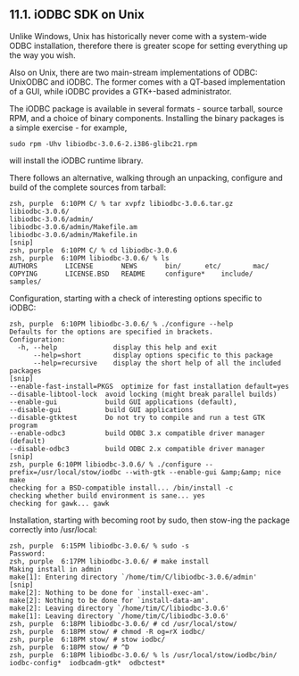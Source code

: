 <div id="lite_iodbcsdklinux" class="section">

<div class="titlepage">

<div>

<div>

## 11.1. iODBC SDK on Unix

</div>

</div>

</div>

Unlike Windows, Unix has historically never come with a system-wide ODBC
installation, therefore there is greater scope for setting everything up
the way you wish.

Also on Unix, there are two main-stream implementations of ODBC:
UnixODBC and iODBC. The former comes with a QT-based implementation of a
GUI, while iODBC provides a GTK+-based administrator.

The iODBC package is available in several formats - source tarball,
source RPM, and a choice of binary components. Installing the binary
packages is a simple exercise - for example,

``` programlisting
sudo rpm -Uhv libiodbc-3.0.6-2.i386-glibc21.rpm
```

will install the iODBC runtime library.

There follows an alternative, walking through an unpacking, configure
and build of the complete sources from tarball:

``` programlisting
zsh, purple  6:10PM C/ % tar xvpfz libiodbc-3.0.6.tar.gz
libiodbc-3.0.6/
libiodbc-3.0.6/admin/
libiodbc-3.0.6/admin/Makefile.am
libiodbc-3.0.6/admin/Makefile.in
[snip]
zsh, purple  6:10PM C/ % cd libiodbc-3.0.6
zsh, purple  6:10PM libiodbc-3.0.6/ % ls
AUTHORS       LICENSE       NEWS       bin/      etc/        mac/
COPYING       LICENSE.BSD   README     configure*    include/    samples/
```

Configuration, starting with a check of interesting options specific to
iODBC:

``` programlisting
zsh, purple  6:10PM libiodbc-3.0.6/ % ./configure --help
Defaults for the options are specified in brackets.
Configuration:
  -h, --help              display this help and exit
      --help=short        display options specific to this package
      --help=recursive    display the short help of all the included packages
[snip]
--enable-fast-install=PKGS  optimize for fast installation default=yes
--disable-libtool-lock  avoid locking (might break parallel builds)
--enable-gui            build GUI applications (default),
--disable-gui           build GUI applications
--disable-gtktest       Do not try to compile and run a test GTK program
--enable-odbc3          build ODBC 3.x compatible driver manager (default)
--disable-odbc3         build ODBC 2.x compatible driver manager
[snip]
zsh, purple 6:10PM libiodbc-3.0.6/ % ./configure --prefix=/usr/local/stow/iodbc --with-gtk --enable-gui &amp;&amp; nice make
checking for a BSD-compatible install... /bin/install -c
checking whether build environment is sane... yes
checking for gawk... gawk
```

Installation, starting with becoming root by sudo, then stow-ing the
package correctly into /usr/local:

``` programlisting
zsh, purple  6:15PM libiodbc-3.0.6/ % sudo -s
Password:
zsh, purple  6:17PM libiodbc-3.0.6/ # make install
Making install in admin
make[1]: Entering directory `/home/tim/C/libiodbc-3.0.6/admin'
[snip]
make[2]: Nothing to be done for `install-exec-am'.
make[2]: Nothing to be done for `install-data-am'.
make[2]: Leaving directory `/home/tim/C/libiodbc-3.0.6'
make[1]: Leaving directory `/home/tim/C/libiodbc-3.0.6'
zsh, purple  6:18PM libiodbc-3.0.6/ # cd /usr/local/stow/
zsh, purple  6:18PM stow/ # chmod -R og=rX iodbc/
zsh, purple  6:18PM stow/ # stow iodbc/
zsh, purple  6:18PM stow/ # ^D
zsh, purple  6:18PM libiodbc-3.0.6/ % ls /usr/local/stow/iodbc/bin/
iodbc-config*  iodbcadm-gtk*  odbctest*
```

</div>

